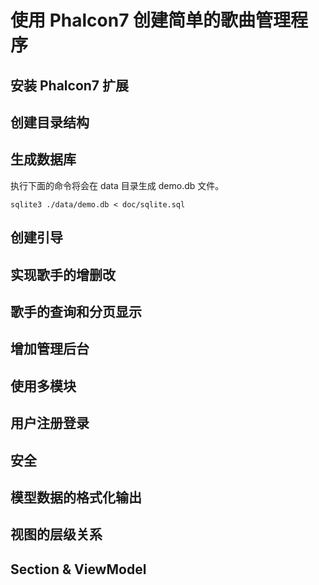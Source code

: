 # 使用 Phalcon7 创建简单的歌曲管理程序

## 安装 Phalcon7 扩展

## 创建目录结构

## 生成数据库

执行下面的命令将会在 data 目录生成 demo.db 文件。

```shell
sqlite3 ./data/demo.db < doc/sqlite.sql
```

## 创建引导

## 实现歌手的增删改

## 歌手的查询和分页显示

## 增加管理后台

## 使用多模块

## 用户注册登录

## 安全

## 模型数据的格式化输出

## 视图的层级关系

## Section & ViewModel
